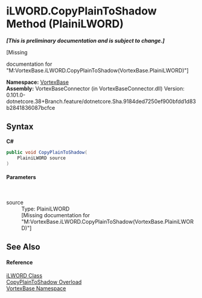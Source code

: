 # iLWORD.CopyPlainToShadow Method (PlainiLWORD)
 _**\[This is preliminary documentation and is subject to change.\]**_

\[Missing <summary> documentation for "M:VortexBase.iLWORD.CopyPlainToShadow(VortexBase.PlainiLWORD)"\]

**Namespace:**&nbsp;<a href="N_VortexBase.md">VortexBase</a><br />**Assembly:**&nbsp;VortexBaseConnector (in VortexBaseConnector.dll) Version: 0.101.0-dotnetcore.38+Branch.feature/dotnetcore.Sha.9184ded7250ef900bfdd1d83b2841836087bcfce

## Syntax

**C#**<br />
``` C#
public void CopyPlainToShadow(
	PlainiLWORD source
)
```


#### Parameters
&nbsp;<dl><dt>source</dt><dd>Type: PlainiLWORD<br />\[Missing <param name="source"/> documentation for "M:VortexBase.iLWORD.CopyPlainToShadow(VortexBase.PlainiLWORD)"\]</dd></dl>

## See Also


#### Reference
<a href="T_VortexBase_iLWORD.md">iLWORD Class</a><br /><a href="Overload_VortexBase_iLWORD_CopyPlainToShadow.md">CopyPlainToShadow Overload</a><br /><a href="N_VortexBase.md">VortexBase Namespace</a><br />